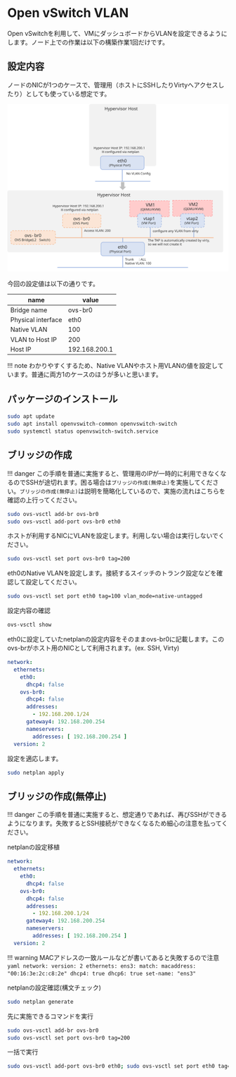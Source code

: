 # Open vSwitch VLAN

Open vSwitchを利用して、VMにダッシュボードからVLANを設定できるようにします。ノード上での作業は以下の構築作業1回だけです。

## 設定内容

ノードのNICが1つのケースで、管理用（ホストにSSHしたりVirtyへアクセスしたり）としても使っている想定です。

![構成図](../asset/ovs_config_2.svg)

今回の設定値は以下の通りです。

| name               | value            |
| ---------------------- | ------------- |
| Bridge name               | ovs-br0       |
| Physical interface | eth0          |
| Native VLAN            | 100           |
| VLAN to Host IP       | 200           |
| Host IP                     | 192.168.200.1 |

!!! note
    わかりやすくするため、Native VLANやホスト用VLANの値を設定しています。普通に両方1のケースのほうが多いと思います。

## パッケージのインストール

```bash
sudo apt update
sudo apt install openvswitch-common openvswitch-switch
sudo systemctl status openvswitch-switch.service
```

## ブリッジの作成

!!! danger
    この手順を普通に実施すると、管理用のIPが一時的に利用できなくなるのでSSHが途切れます。困る場合は`ブリッジの作成(無停止)`を実施してください。`ブリッジの作成(無停止)`は説明を簡略化しているので、実施の流れはこちらを確認の上行ってください。

```bash
sudo ovs-vsctl add-br ovs-br0
sudo ovs-vsctl add-port ovs-br0 eth0
```

ホストが利用するNICにVLANを設定します。利用しない場合は実行しないでください。

```bash
sudo ovs-vsctl set port ovs-br0 tag=200 
```

eth0のNative VLANを設定します。接続するスイッチのトランク設定などを確認して設定してください。

```bash
sudo ovs-vsctl set port eth0 tag=100 vlan_mode=native-untagged
```

設定内容の確認

```bash
ovs-vsctl show
```

eth0に設定していたnetplanの設定内容をそのままovs-br0に記載します。このovs-brがホスト用のNICとして利用されます。(ex. SSH, Virty)

```yaml
network:
  ethernets:
    eth0:
      dhcp4: false
    ovs-br0:
      dhcp4: false
      addresses:
        - 192.168.200.1/24
      gateway4: 192.168.200.254
      nameservers:
        addresses: [ 192.168.200.254 ]
  version: 2
```

設定を適応します。

```bash
sudo netplan apply
```

## ブリッジの作成(無停止)

!!! danger
    この手順を普通に実施すると、想定通りであれば、再びSSHができるようになります。失敗するとSSH接続ができなくなるため細心の注意を払ってください。

netplanの設定移植

```yaml
network:
  ethernets:
    eth0:
      dhcp4: false
    ovs-br0:
      dhcp4: false
      addresses:
        - 192.168.200.1/24
      gateway4: 192.168.200.254
      nameservers:
        addresses: [ 192.168.200.254 ]
  version: 2
```

!!! warning
    MACアドレスの一致ルールなどが書いてあると失敗するので注意
    ```yaml
    network:
        version: 2
        ethernets:
            ens3:
            match:
                macaddress: "00:16:3e:2c:c8:2e"
            dhcp4: true
            dhcp6: true
            set-name: "ens3"
    ```

netplanの設定確認(構文チェック)

```bash
sudo netplan generate
```

先に実施できるコマンドを実行

```bash
sudo ovs-vsctl add-br ovs-br0
sudo ovs-vsctl set port ovs-br0 tag=200 
```

一括で実行

```bash
sudo ovs-vsctl add-port ovs-br0 eth0; sudo ovs-vsctl set port eth0 tag=100 vlan_mode=native-untagged; sudo netplan apply
```
